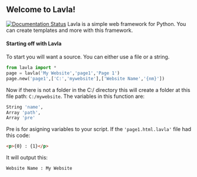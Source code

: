 ## Welcome to Lavla!
[![Documentation Status](https://readthedocs.org/projects/lavla/badge/?version=latest)](http://lavla.readthedocs.io/en/latest/?badge=latest)
Lavla is a simple web framework for Python.  You can create templates and more with this framework.

#### Starting off with Lavla
To start you will want a source.  You can either use a file or a string.
```python
from lavla import *
page = lavla('My Website','page1','Page 1')
page.new('page1',['C:','mywebsite'],['Website Name','{nm}'])
```

Now if there is not a folder in the C:/ directory this will create a folder at this file path: ```C:/mywebsite```.  The variables in this function are:
```python
String 'name',
Array 'path',
Array 'pre'
```
Pre is for asigning variables to your script.  If the ```'page1.html.lavla'``` file had this code:
```html
<p>{0} : {1}</p>
```
It will output this:
```
Website Name : My Website
```
